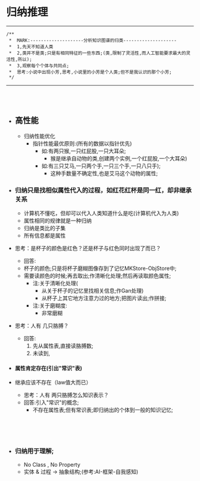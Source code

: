 # 归纳推理
***
```
/**
 *  MARK:--------------------分析知识图谱的归类--------------------
 *  1,先天不知道人类
 *  2,类并不是类;只是有相同特征的一些东西;(类,限制了灵活性,而人工智能要求最大的灵活性,所以);
 *  3,观察每个个体与共同点;
 *  思考:小说中出现小芳,思考,小说里的小芳是个人类;但不是我认识的那个小芳;
 */

```
***
<br/><br/>

- ## 高性能
	- 归纳性能优化
		- 指针性能最优原则:(所有的数据以指针优先)
			- 如:有两只猴,一只红屁股,一只大耳朵;
				- 猴是继承自动物的类,创建两个实例,一个红屁股,一个大耳朵)
			- 如:有三只艾马,一只两个手,一只三个手,一只八只手);
				- 这种手数量不确定性,也是艾马这个动物的属性;



- ### 归纳只是找相似属性代入的过程，如红花红杯是同一红，却非继承关系
	- 计算机不懂吃，但却可以代入人类知道什么是吃(计算机代入为人类)
	- 属性相同的规律就是一种归纳
	- 归纳是类比的子集
	- 所有信息都是属性
	
- 思考：是杯子的颜色是红色？还是杯子与红色同时出现了而已？
	- 回答:
	- 杯子的颜色;只是将杯子磨糊图像存到了记忆MKStore-ObjStore中;
	- 需要读颜色的时候;再去取出;作清晰化处理;然后再读取颜色属性;
		- 注:关于清晰化处理(
			- 从关于杯子的记忆里找相关信息;作Gan处理)
			- 从杯子上其它地方注意力过的地方;把图片读出;作拼接;
		- 注:关于磨糊度:
			- 非常磨糊
- 思考：人有 几只胳膊？
	- 回答:
		1. 先从属性表,直接读胳膊数;
		2. 未读到,
	
- #### 属性肯定存在(引出"常识"表)
- 继承应该不存在（law值大而已）
	- 思考：人有 两只胳膊怎么知识表示？
	- 回答:引入"常识"的概念;
		- 不存在属性表;但有常识表;即归纳出的个体到一般的知识记忆;


<br/><br/><br/>

- ### 归纳用于理解;
	- No Class , No Property
	- 实体 & 过程 -> 抽象结构;(参考:AI-框架-自我感知)
